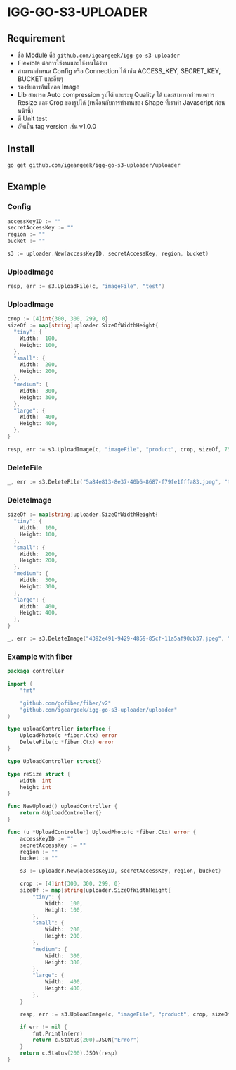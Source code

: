 # IGG-GO-S3-UPLOADER

## Requirement
- ชื่อ Module คือ ```github.com/igeargeek/igg-go-s3-uploader```
- Flexible ต่อการใช้งานและใช้งานได้ง่าย
- สามารถกำหนด Config หรือ Connection ได้ เช่น ACCESS_KEY, SECRET_KEY, BUCKET และอื่นๆ
- รองรับการอัพโหลด Image
- Lib สามารถ Auto compression รูปได้ และระบุ Quality ได้ และสามารถกำหนดการ Resize และ Crop ของรูปได้ (เหมือนกับการทำงานของ Shape ที่เราทำ Javascript ก่อนหน้านี้)
- มี Unit test
- อัพเป็น tag version เช่น v1.0.0

## Install
```
go get github.com/igeargeek/igg-go-s3-uploader/uploader
```

## Example
### Config
```go
accessKeyID := ""
secretAccessKey := ""
region := ""
bucket := ""

s3 := uploader.New(accessKeyID, secretAccessKey, region, bucket)
```

### UploadImage
```go
resp, err := s3.UploadFile(c, "imageFile", "test")
```

### UploadImage
```go
crop := [4]int{300, 300, 299, 0}
sizeOf := map[string]uploader.SizeOfWidthHeight{
  "tiny": {
  	Width:  100,
  	Height: 100,
  },
  "small": {
  	Width:  200,
  	Height: 200,
  },
  "medium": {
  	Width:  300,
  	Height: 300,
  },
  "large": {
  	Width:  400,
  	Height: 400,
  },
}

resp, err := s3.UploadImage(c, "imageFile", "product", crop, sizeOf, 75)
```

### DeleteFile
```go
_, err := s3.DeleteFile("5a84e813-8e37-40b6-8687-f79fe1fffa83.jpeg", "test")
```

### DeleteImage
```go
sizeOf := map[string]uploader.SizeOfWidthHeight{
  "tiny": {
  	Width:  100,
  	Height: 100,
  },
  "small": {
  	Width:  200,
  	Height: 200,
  },
  "medium": {
  	Width:  300,
  	Height: 300,
  },
  "large": {
  	Width:  400,
  	Height: 400,
  },
}

_, err := s3.DeleteImage("4392e491-9429-4859-85cf-11a5af90cb37.jpeg", "product", sizeOf)
```

### Example with fiber
```go
package controller

import (
	"fmt"

	"github.com/gofiber/fiber/v2"
	"github.com/igeargeek/igg-go-s3-uploader/uploader"
)

type uploadController interface {
	UploadPhoto(c *fiber.Ctx) error
	DeleteFile(c *fiber.Ctx) error
}

type UploadController struct{}

type reSize struct {
	width  int
	height int
}

func NewUpload() uploadController {
	return &UploadController{}
}

func (u *UploadController) UploadPhoto(c *fiber.Ctx) error {
	accessKeyID := ""
	secretAccessKey := ""
	region := ""
	bucket := ""

	s3 := uploader.New(accessKeyID, secretAccessKey, region, bucket)

	crop := [4]int{300, 300, 299, 0}
	sizeOf := map[string]uploader.SizeOfWidthHeight{
		"tiny": {
			Width:  100,
			Height: 100,
		},
		"small": {
			Width:  200,
			Height: 200,
		},
		"medium": {
			Width:  300,
			Height: 300,
		},
		"large": {
			Width:  400,
			Height: 400,
		},
	}

	resp, err := s3.UploadImage(c, "imageFile", "product", crop, sizeOf, 75)

	if err != nil {
		fmt.Println(err)
		return c.Status(200).JSON("Error")
	}
	return c.Status(200).JSON(resp)
}
```
